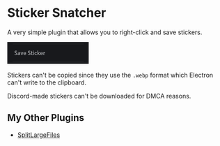 # Sticker Snatcher
A very simple plugin that allows you to right-click and save stickers. 

![Save Sticker](images/saveSticker.png)

Stickers can't be copied since they use the `.webp` format which Electron can't write to the clipboard.

Discord-made stickers can't be downloaded for DMCA reasons.

## My Other Plugins
- [SplitLargeFiles](https://github.com/ImTheSquid/SplitLargeFiles)